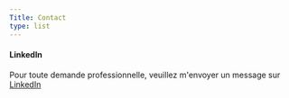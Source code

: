 ```yaml
---
Title: Contact
type: list
---
```



#### LinkedIn
Pour toute demande professionnelle, veuillez m'envoyer un message sur [LinkedIn](https://www.linkedin.com/in/cybersecuritymel/)


<!-- #### Email
For enquiries or longer messages, please email me. -->



